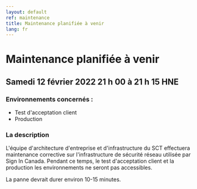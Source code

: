 ```yaml
---
layout: default
ref: maintenance
title: Maintenance planifiée à venir
lang: fr
---
```

# Maintenance planifiée à venir

## Samedi 12 février 2022 21 h 00 à 21 h 15 HNE

### Environnements concernés :

* Test d'acceptation client
* Production

### La description

L'équipe d'architecture d'entreprise et d'infrastructure du SCT effectuera
maintenance corrective sur l'infrastructure de sécurité réseau utilisée par Sign In
Canada. Pendant ce temps, le test d'acceptation client et la production
les environnements ne seront pas accessibles.

La panne devrait durer environ 10-15 minutes.

